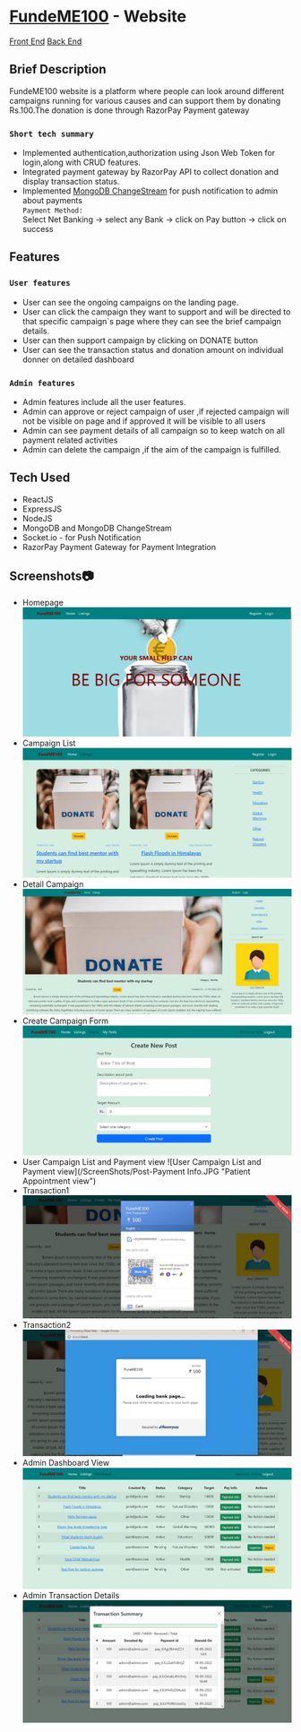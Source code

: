 # [FundeME100](https://fundme100.netlify.app/) - Website

  [Front End](https://github.com/vishal-coder/BlogFE)
  [Back End](https://github.com/vishal-coder/BlogBE)

## Brief Description

FundeME100 website is a platform where people can look around different campaigns running for various causes and can support them by donating Rs.100.The donation is done through RazorPay Payment gateway

### `Short tech summary`
  - Implemented authentication,authorization using Json Web Token for login,along with CRUD features.
  - Integrated payment gateway by RazorPay API to collect donation and display transaction status.
  - Implemented [MongoDB ChangeStream](https://www.mongodb.com/docs/manual/changeStreams) for push notification to admin about payments  
  `Payment Method:`  
Select Net Banking -> select any Bank -> click on Pay button -> click on success


## Features

### `User features`
  - User can see the ongoing campaigns on the landing page.
  - User can click the campaign they want to support and will be directed to that specific campaign`s page where they can see the brief campaign details.
  - User can then support campaign by clicking on DONATE  button
  - User can see the transaction status and donation amount on individual donner on detailed dashboard 
  
  
### `Admin features`
  - Admin features include all the user features.
  - Admin can approve or reject campaign of user ,if rejected campaign will not be visible on page and if approved it will be visible to all users
  - Admin can see payment details of all campaign so to keep watch on all payment related activities
  - Admin can delete the campaign ,if the aim of the campaign is fulfilled.
  
## Tech Used
  - ReactJS
  - ExpressJS
  - NodeJS
  - MongoDB and MongoDB ChangeStream
  - Socket.io - for Push Notification
  - RazorPay Payment Gateway for Payment Integration

## Screenshots📷
- Homepage
![Homepage](/ScreenShots/Home.JPG "Homepage")
- Campaign List
![Campaign List](/ScreenShots/Listings.JPG "Campaign List")
- Detail Campaign 
![Detail Campaign ](/ScreenShots/PostDetails.JPG "Detail Campaign")
- Create Campaign Form
![Create Campaign Form](/ScreenShots/CreatePost.JPG "Create Campaign Form")
- User Campaign List and Payment view
![User Campaign List and Payment view](/ScreenShots/Post-Payment Info.JPG "Patient Appointment view")
- Transaction1
![Transaction1](/ScreenShots/Transaction1.JPG "Transaction1")
- Transaction2
![Transaction2](/ScreenShots/Transaction2.JPG "Transaction2")
- Admin Dashboard View
![Admin Dashboard View](/ScreenShots/Admin-Dashboard.JPG "Admin Dashboard View")
- Admin Transaction Details
![Admin Transaction Details](/ScreenShots/AdminTransaction.JPG "Admin Transaction Details")
